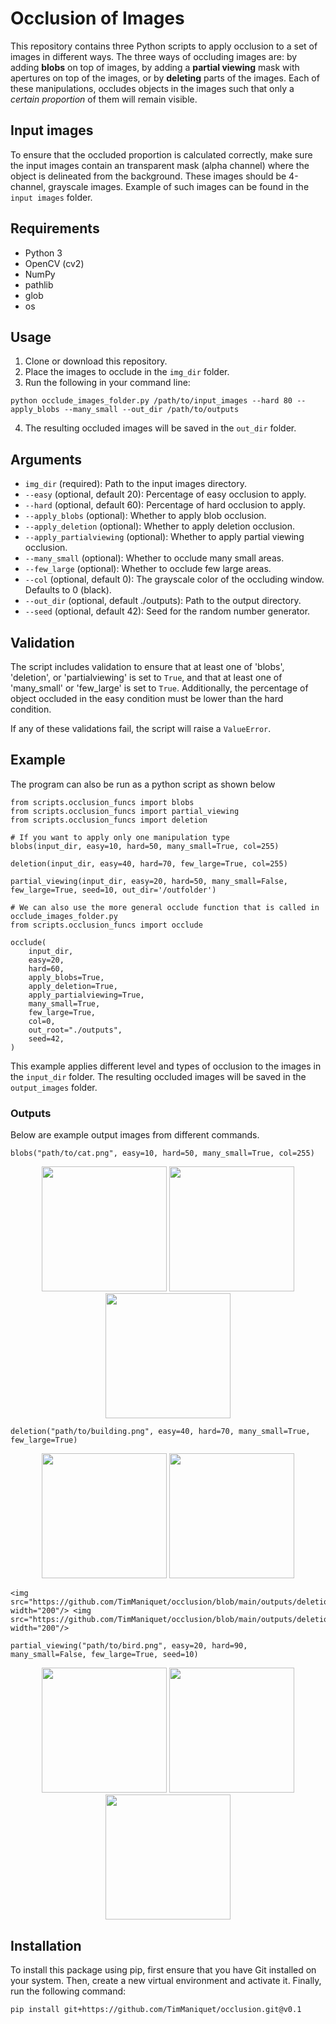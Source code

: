 # Occlusion of Images
This repository contains three Python scripts to apply occlusion to a set of images in different ways. The three ways of occluding images are: by adding **blobs** on top of images, by adding a **partial viewing** mask with apertures on top of the images, or by **deleting** parts of the images. Each of these manipulations, occludes objects in the images such that only a _certain proportion_ of them will remain visible.

## Input images
To ensure that the occluded  proportion is calculated correctly, make sure the input images contain an transparent mask (alpha channel) where the object is delineated from the background. These images should be 4-channel, grayscale images. Example of such images can be found in the `input images` folder.

## Requirements
- Python 3
- OpenCV (cv2)
- NumPy
- pathlib
- glob
- os

## Usage
1. Clone or download this repository.
2. Place the images to occlude in the `img_dir` folder. 
3. Run the following in your command line:

`python occlude_images_folder.py /path/to/input_images --hard 80 --apply_blobs --many_small --out_dir /path/to/outputs`

4. The resulting occluded images will be saved in the `out_dir` folder.

## Arguments

- `img_dir` (required): Path to the input images directory.
- `--easy` (optional, default 20): Percentage of easy occlusion to apply.
- `--hard` (optional, default 60): Percentage of hard occlusion to apply.
- `--apply_blobs` (optional): Whether to apply blob occlusion.
- `--apply_deletion` (optional): Whether to apply deletion occlusion.
- `--apply_partialviewing` (optional): Whether to apply partial viewing occlusion.
- `--many_small` (optional): Whether to occlude many small areas.
- `--few_large` (optional): Whether to occlude few large areas.
- `--col` (optional, default 0): The grayscale color of the occluding window. Defaults to 0 (black).
- `--out_dir` (optional, default ./outputs): Path to the output directory.
- `--seed` (optional, default 42): Seed for the random number generator.

## Validation

The script includes validation to ensure that at least one of 'blobs', 'deletion', or 'partialviewing' is set to `True`, and that at least one of 'many_small' or 'few_large' is set to `True`. Additionally, the percentage of object occluded in the easy condition must be lower than the hard condition.

If any of these validations fail, the script will raise a `ValueError`.

## Example
The program can also be run as a python script as shown below

```
from scripts.occlusion_funcs import blobs
from scripts.occlusion_funcs import partial_viewing
from scripts.occlusion_funcs import deletion

# If you want to apply only one manipulation type
blobs(input_dir, easy=10, hard=50, many_small=True, col=255)

deletion(input_dir, easy=40, hard=70, few_large=True, col=255)

partial_viewing(input_dir, easy=20, hard=50, many_small=False, few_large=True, seed=10, out_dir='/outfolder')

# We can also use the more general occlude function that is called in occlude_images_folder.py
from scripts.occlusion_funcs import occlude

occlude(
    input_dir,
    easy=20,
    hard=60,
    apply_blobs=True,
    apply_deletion=True,
    apply_partialviewing=True,
    many_small=True,
    few_large=True,
    col=0,
    out_root="./outputs",
    seed=42,
)

```

This example applies different level and types of occlusion to the images in the `input_dir` folder. The resulting occluded images will be saved in the `output_images` folder. 

### Outputs
Below are example output images from different commands.

```blobs("path/to/cat.png", easy=10, hard=50, many_small=True, col=255)```

<p align="center">
<img src="https://github.com/TimManiquet/occlusion/blob/main/outputs/blobs/manysmall/control/manysmall_blobs_control_cat.png"  width="200"/> <img src="https://github.com/TimManiquet/occlusion/blob/main/outputs/blobs/manysmall/low/manysmall_blobs_low_cat.png" width="200"/> <img src="https://github.com/TimManiquet/occlusion/blob/main/outputs/blobs/manysmall/high/manysmall_blobs_high_cat.png" width="200"/> 
</p>

```deletion("path/to/building.png", easy=40, hard=70, many_small=True, few_large=True)```

<p align="center">
<img src="https://github.com/TimManiquet/occlusion/blob/main/outputs/deletion/fewlarge/low/fewlarge_deletion_low_building.png"  width="200"/> <img src="https://github.com/TimManiquet/occlusion/blob/main/outputs/deletion/fewlarge/high/fewlarge_deletion_high_building.png" width="200"/>
    
    <img src="https://github.com/TimManiquet/occlusion/blob/main/outputs/deletion/manysmall/low/manysmall_deletion_low_building.png" width="200"/> <img src="https://github.com/TimManiquet/occlusion/blob/main/outputs/deletion/manysmall/high/manysmall_deletion_high_building.png" width="200"/>
</p>

```partial_viewing("path/to/bird.png", easy=20, hard=90, many_small=False, few_large=True, seed=10)```

<p align="center">
<img src="https://github.com/TimManiquet/occlusion/blob/main/outputs/partial_viewing/fewlarge/control/fewlarge_partial_viewing_control_bird.png"  width="200"/> <img src="https://github.com/TimManiquet/occlusion/blob/main/outputs/partial_viewing/fewlarge/low/fewlarge_partial_viewing_low_bird.png" width="200"/> <img src="https://github.com/TimManiquet/occlusion/blob/main/outputs/partial_viewing/fewlarge/high/fewlarge_partial_viewing_high_bird.png" width="200"/> 
</p>


## Installation

To install this package using pip, first ensure that you have Git installed on your system. Then, create a new virtual environment and activate it. Finally, run the following command:

```pip install git+https://github.com/TimManiquet/occlusion.git@v0.1```
